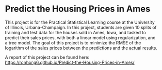 # Predict the Housing Prices in Ames
This project is for the Practical Statistical Learning course at the University of Illinois, Urbana-Champaign. In this project, students are given 10 splits of training and test data for the houses sold in Ames, Iowa, and tasked to predict their sales prices, with both a linear model using regularization, and a tree model. The goal of this project is to minimize the RMSE of the logarithm of the sales prices between the predictions and the actual results.

A report of this project can be found here:  
https://ronhong6.github.io/Predict-the-Housing-Prices-in-Ames/
